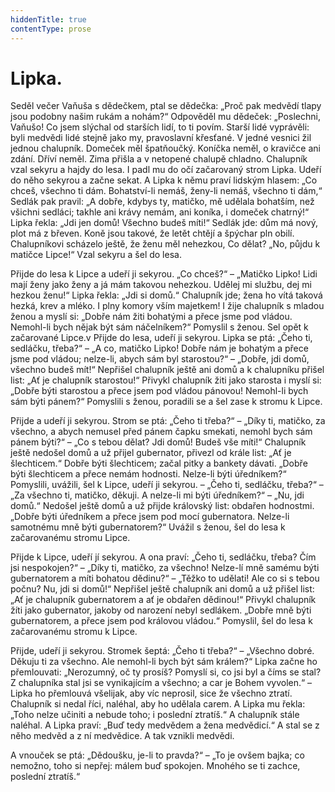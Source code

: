 ```yaml
---
hiddenTitle: true
contentType: prose
---
```


# Lipka.

Seděl večer Vaňuša s dědečkem, ptal se dědečka: „Proč pak medvědí tlapy jsou podobny našim rukám a nohám?“ Odpověděl mu dědeček: „Poslechni, Vaňušo! Co jsem slýchal od starších lidí, to ti povím. Starší lidé vyprávěli: byli medvědi lidé stejně jako my, pravoslavní křesťané. V jedné vesnici žil jednou chalupník. Domeček měl špatňoučký. Koníčka neměl, o kravičce ani zdání. Dříví neměl. Zima přišla a v netopené chalupě chladno. Chalupník vzal sekyru a hajdy do lesa. I padl mu do očí začarovaný strom Lipka. Udeří do něho sekyrou a začne sekat. A Lipka k němu praví lidským hlasem: „Co chceš, všechno ti dám. Bohatství-li nemáš, ženy-li nemáš, všechno ti dám,“ Sedlák pak pravil: „A dobře, kdybys ty, matičko, mě udělala bohatším, než všichni sedláci; takhle ani krávy nemám, ani koníka, i domeček chatrný!“ Lipka řekla: „Jdi jen domů! Všechno budeš míti!“ Sedlák jde: dům má nový, plot má z břeven. Koně jsou takové, že letět chtějí a špýchar pln obilí. Chalupníkovi scházelo ještě, že ženu měl nehezkou, Co dělat? „No, půjdu k matičce Lipce!“ Vzal sekyru a šel do lesa.

Přijde do lesa k Lipce a udeří ji sekyrou. „Co chceš?“ – „Matičko Lipko! Lidi mají ženy jako ženy a já mám takovou nehezkou. Udělej mi službu, dej mi hezkou ženu!“ Lipka řekla: „Jdi si domů.“ Chalupník jde; žena ho vítá taková hezká, krev a mléko. I plny komory vším majetkem! I žije chalupník s mladou ženou a myslí si: „Dobře nám žiti bohatými a přece jsme pod vládou. Nemohl-li bych nějak být sám náčelníkem?“ Pomyslil s ženou. Sel opět k začarované Lipce.v Přijde do lesa, udeří ji sekyrou. Lipka se ptá: „Čeho ti, sedláčku, třeba?“ – „A co, matičko Lipko! Dobře nám je bohatým a přece jsme pod vládou; nelze-li, abych sám byl starostou?“ – „Dobře, jdi domů, všechno budeš mít!“ Nepřišel chalupník ještě ani domů a k chalupníku přišel list: „Ať je chalupník starostou!“ Přivykl chalupník žiti jako starosta i myslí si: „Dobře býti starostou a přece jsem pod vládou pánovou! Nemohl-li bych sám býti pánem?“ Pomyslili s ženou, poradili se a šel zase k stromu k Lipce.

Přijde a udeří ji sekyrou. Strom se ptá: „Čeho ti třeba?“ – „Díky ti, matičko, za všechno, a abych nemusel před pánem čapku smekati, nemohl bych sám pánem býti?“ – „Co s tebou dělat? Jdi domů! Budeš vše míti!“ Chalupník ještě nedošel domů a už přijel gubernator, přivezl od krále list: „Ať je šlechticem.“ Dobře býti šlechticem; začal pitky a bankety dávati. „Dobře býti šlechticem a přece nemám hodnosti. Nelze-li býti úředníkem?“ Pomyslili, uvážili, šel k Lipce, udeří ji sekyrou. – „Čeho ti, sedláčku, třeba?“ – „Za všechno ti, matičko, děkuji. A nelze-li mi býti úředníkem?“ – „Nu, jdi domů.“ Nedošel ještě domů a už přijde královský list: obdařen hodnostmi. „Dobře býti úředníkem a přece jsem pod mocí gubernatora. Nelze-li samotnému mně býti gubernatorem?“ Uvážil s ženou, šel do lesa k začarovanému stromu Lipce.

Přijde k Lipce, udeří jí sekyrou. A ona praví: „Čeho ti, sedláčku, třeba? Čím jsi nespokojen?“ – „Díky ti, matičko, za všechno! Nelze-lí mně samému býti gubernatorem a míti bohatou dědinu?“ – „Těžko to udělati! Ale co si s tebou počnu? Nu, jdi si domů!“ Nepřišel ještě chalupník ani domů a už přišel list: „Ať je chalupník gubernatorem a ať je obdařen dědinou!“ Přivykl chalupník žíti jako gubernator, jakoby od narození nebyl sedlákem. „Dobře mně býti gubernatorem, a přece jsem pod královou vládou.“ Pomyslil, šel do lesa k začarovanému stromu k Lipce.

Přijde, udeří ji sekyrou. Stromek šeptá: „Čeho ti třeba?“ – „Všechno dobré. Děkuju ti za všechno. Ale nemohl-li bych být sám králem?“ Lipka začne ho přemlouvati: „Nerozumný, oč ty prosíš? Pomyslí si, co jsi byl a číms se stal? Z chalupníka stal jsi se vynikajícím a všechno; a car je Bohem vyvolen.“ – Lipka ho přemlouvá všelijak, aby víc neprosil, sice že všechno ztratí. Chalupník si nedal říci, naléhal, aby ho udělala carem. A Lipka mu řekla: „Toho nelze učiniti a nebude toho; i poslední ztratíš.“ A chalupník stále naléhal. A Lipka praví: „Buď tedy medvědem a žena medvědicí.“ A stal se z něho medvěd a z ní medvědice. A tak vznikli medvědi.

A vnouček se ptá: „Dědoušku, je-li to pravda?“ – „To je ovšem bajka; co nemožno, toho si nepřej: málem buď spokojen. Mnohého se ti zachce, poslední ztratíš.“
